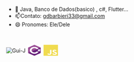 



- 🚀 Java, Banco de Dados(basico) , c#, Flutter...
- 📫Contato: gdbarbieri33@gmail.com
- 😄 Pronomes: Ele/Dele

##

<div style="display: inline_block"><br>
 <img align="center" alt="Gui-J" height= "30" width = "40" src="https://cdn.jsdelivr.net/gh/devicons/devicon/icons/java/java-original.svg" />
 <img align="center" alt="Gui-Csharp" height="30" width="40" src="https://raw.githubusercontent.com/devicons/devicon/master/icons/csharp/csharp-original.svg">
 <img align="center" alt="Gui-Js" height="30" width="40" src="https://raw.githubusercontent.com/devicons/devicon/master/icons/javascript/javascript-plain.svg">
 <i class="devicon-csharp-plain"></i>
          

 </div>
 
 ##
 
 <div>
  


 </div>
